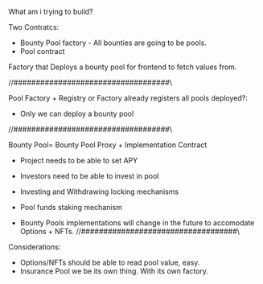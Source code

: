 What am i trying to build?

Two Contratcs:

- Bounty Pool factory - All bounties are going to be pools.
- Pool contract

Factory that Deploys a bounty pool for frontend to fetch values from.

//###################################\\

Pool Factory + Registry or Factory already registers all pools deployed?:

- Only we can deploy a bounty pool

//###################################\\

Bounty Pool= Bounty Pool Proxy + Implementation Contract

- Project needs to be able to set APY
- Investors need to be able to invest in pool
- Investing and Withdrawing locking mechanisms
- Pool funds staking mechanism

- Bounty Pools implementations will change in the future to accomodate Options + NFTs.
  //###################################\\

Considerations:

- Options/NFTs should be able to read pool value, easy.
- Insurance Pool we be its own thing. With its own factory.
